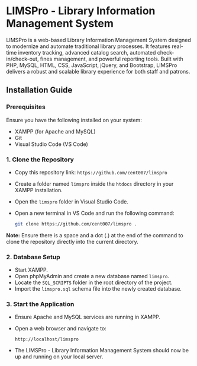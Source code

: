 # LIMSPro - Library Information Management System

LIMSPro is a web-based Library Information Management System designed to modernize and automate traditional library processes. It features real-time inventory tracking, advanced catalog search, automated check-in/check-out, fines management, and powerful reporting tools. Built with PHP, MySQL, HTML, CSS, JavaScript, jQuery, and Bootstrap, LIMSPro delivers a robust and scalable library experience for both staff and patrons.

## Installation Guide

### Prerequisites
Ensure you have the following installed on your system:

- XAMPP (for Apache and MySQL)
- Git
- Visual Studio Code (VS Code)

### 1. Clone the Repository

- Copy this repository link: `https://github.com/cent007/limspro`
- Create a folder named `limspro` inside the `htdocs` directory in your XAMPP installation.
- Open the `limspro` folder in Visual Studio Code.
- Open a new terminal in VS Code and run the following command:

  ```bash
  git clone https://github.com/cent007/limspro .
  ```

**Note:** Ensure there is a space and a dot (.) at the end of the command to clone the repository directly into the current directory.

### 2. Database Setup

- Start XAMPP.
- Open phpMyAdmin and create a new database named `limspro`.
- Locate the `SQL_SCRIPTS` folder in the root directory of the project.
- Import the `limspro.sql` schema file into the newly created database.

### 3. Start the Application

- Ensure Apache and MySQL services are running in XAMPP.
- Open a web browser and navigate to:

  ```
  http://localhost/limspro
  ```

- The LIMSPro - Library Information Management System should now be up and running on your local server.
